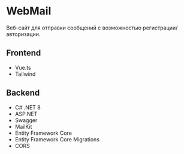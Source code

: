 # WebMail
Веб-сайт для отправки сообщений с возможностью регистрации/авторизации.

## Frontend
* Vue.ts
* Tailwind

## Backend
* C# .NET 8
* ASP.NET
* Swagger
* MailKit
* Entity Framework Core
* Entity Framework Core Migrations
* CORS